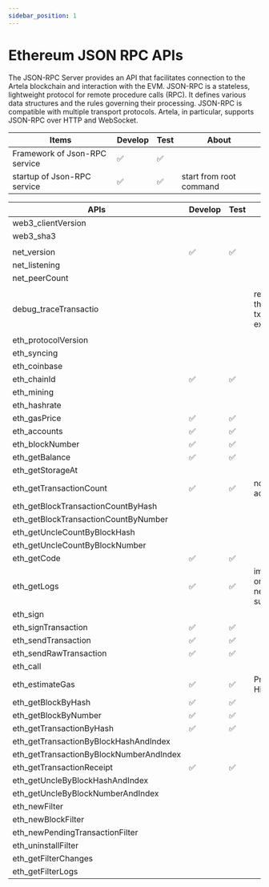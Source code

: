 ```yaml
---
sidebar_position: 1
---
```


# Ethereum JSON RPC APIs

The JSON-RPC Server provides an API that facilitates connection to the Artela blockchain and interaction with the EVM. JSON-RPC is a stateless, lightweight protocol for remote procedure calls (RPC). It defines various data structures and the rules governing their processing. JSON-RPC is compatible with multiple transport protocols. Artela, in particular, supports JSON-RPC over HTTP and WebSocket.

| Items | Develop | Test | About |
| --- | --- | --- | --- |
| Framework of Json-RPC service | ✅ | ✅ |  |
| startup of Json-RPC service | ✅ | ✅ | start from root command |

| APIs | Develop | Test | About |
| --- | --- | --- | --- |
| web3_clientVersion |  |  |  |
| web3_sha3 |  |  |  |
|  |  |  |  |
| net_version | ✅ | ✅ |  |
| net_listening |  |  |  |
| net_peerCount |  |  |  |
|  |  |  |  |
| debug_traceTransactio |  |  | required by the internal txs of explorer |
|  |  |  |  |
| eth_protocolVersion |  |  |  |
| eth_syncing |  |  |  |
| eth_coinbase |  |  |  |
| eth_chainId | ✅ | ✅ |  |
| eth_mining |  |  |  |
| eth_hashrate |  |  |  |
| eth_gasPrice | ✅ | ✅ |  |
| eth_accounts | ✅ | ✅ |  |
| eth_blockNumber | ✅ | ✅ |  |
| eth_getBalance | ✅ | ✅ |  |
| eth_getStorageAt |  |  |  |
| eth_getTransactionCount | ✅ | ✅ | nonce of account |
| eth_getBlockTransactionCountByHash |  |  |  |
| eth_getBlockTransactionCountByNumber |  |  |  |
| eth_getUncleCountByBlockHash |  |  |  |
| eth_getUncleCountByBlockNumber |  |  |  |
| eth_getCode | ✅ | ✅ |  |
| eth_getLogs | ✅ | ✅ | implemeted on 10/16, needs by  subquery |
| eth_sign |  |  |  |
| eth_signTransaction | ✅ | ✅ |  |
| eth_sendTransaction | ✅ | ✅ |  |
| eth_sendRawTransaction | ✅ | ✅ |  |
| eth_call |  |  |  |
| eth_estimateGas | ✅ | ✅ | Priority: High |
| eth_getBlockByHash | ✅ | ✅ |  |
| eth_getBlockByNumber | ✅ | ✅ |  |
| eth_getTransactionByHash | ✅ | ✅ |  |
| eth_getTransactionByBlockHashAndIndex |  |  |  |
| eth_getTransactionByBlockNumberAndIndex |  |  |  |
| eth_getTransactionReceipt | ✅ | ✅ |  |
| eth_getUncleByBlockHashAndIndex |  |  |  |
| eth_getUncleByBlockNumberAndIndex |  |  |  |
| eth_newFilter |  |  |  |
| eth_newBlockFilter |  |  |  |
| eth_newPendingTransactionFilter |  |  |  |
| eth_uninstallFilter |  |  |  |
| eth_getFilterChanges |  |  |  |
| eth_getFilterLogs |  |  |  |